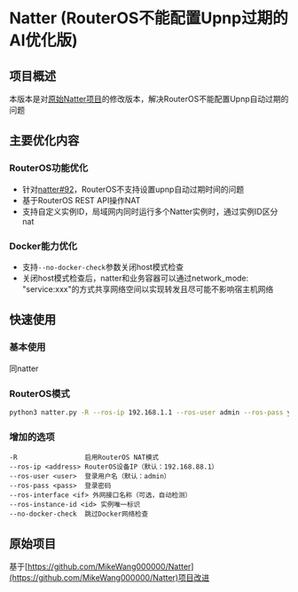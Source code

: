 # Natter (RouterOS不能配置Upnp过期的AI优化版)

## 项目概述

本版本是对[原始Natter项目](https://github.com/MikeWang000000/Natter)的修改版本，解决RouterOS不能配置Upnp自动过期的问题

## 主要优化内容

### RouterOS功能优化
- 针对[natter#92](https://github.com/MikeWang000000/Natter/issues/92)，RouterOS不支持设置upnp自动过期时间的问题
- 基于RouterOS REST API操作NAT
- 支持自定义实例ID，局域网内同时运行多个Natter实例时，通过实例ID区分nat
### Docker能力优化
- 支持`--no-docker-check`参数关闭host模式检查
- 关闭host模式检查后，natter和业务容器可以通过network_mode: "service:xxx"的方式共享网络空间以实现转发且尽可能不影响宿主机网络

## 快速使用

### 基本使用
同natter

### RouterOS模式
```bash
python3 natter.py -R --ros-ip 192.168.1.1 --ros-user admin --ros-pass your_password
```

### 增加的选项
```
-R                 启用RouterOS NAT模式
--ros-ip <address> RouterOS设备IP（默认：192.168.88.1）
--ros-user <user>  登录用户名（默认：admin）
--ros-pass <pass>  登录密码
--ros-interface <if> 外网接口名称（可选，自动检测）
--ros-instance-id <id> 实例唯一标识
--no-docker-check  跳过Docker网络检查
```

## 原始项目
基于[https://github.com/MikeWang000000/Natter](https://github.com/MikeWang000000/Natter)项目改进

